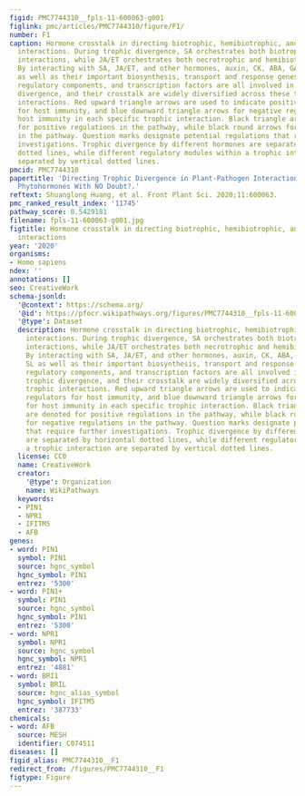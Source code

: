 ```yaml
---
figid: PMC7744310__fpls-11-600063-g001
figlink: pmc/articles/PMC7744310/figure/F1/
number: F1
caption: Hormone crosstalk in directing biotrophic, hemibiotrophic, and necrotrophic
  interactions. During trophic divergence, SA orchestrates both biotrophic and hemibiotrophic
  interactions, while JA/ET orchestrates both necrotrophic and hemibiotrophic interactions.
  By interacting with SA, JA/ET, and other hormones, auxin, CK, ABA, GA, BR, and SL
  as well as their important biosynthesis, transport and response genes, receptors,
  regulatory components, and transcription factors are all involved in directing trophic
  divergence, and their crosstalk are widely diversified across these three trophic
  interactions. Red upward triangle arrows are used to indicate positive regulators
  for host immunity, and blue downward triangle arrows for negative regulators for
  host immunity in each specific trophic interaction. Black triangle arrows are denoted
  for positive regulations in the pathway, while black round arrows for negative regulations
  in the pathway. Question marks designate potential regulations that require further
  investigations. Trophic divergence by different hormones are separated by horizontal
  dotted lines, while different regulatory modules within a trophic interaction are
  separated by vertical dotted lines.
pmcid: PMC7744310
papertitle: 'Directing Trophic Divergence in Plant-Pathogen Interactions: Antagonistic
  Phytohormones With NO Doubt?.'
reftext: Shuanglong Huang, et al. Front Plant Sci. 2020;11:600063.
pmc_ranked_result_index: '11745'
pathway_score: 0.5429181
filename: fpls-11-600063-g001.jpg
figtitle: Hormone crosstalk in directing biotrophic, hemibiotrophic, and necrotrophic
  interactions
year: '2020'
organisms:
- Homo sapiens
ndex: ''
annotations: []
seo: CreativeWork
schema-jsonld:
  '@context': https://schema.org/
  '@id': https://pfocr.wikipathways.org/figures/PMC7744310__fpls-11-600063-g001.html
  '@type': Dataset
  description: Hormone crosstalk in directing biotrophic, hemibiotrophic, and necrotrophic
    interactions. During trophic divergence, SA orchestrates both biotrophic and hemibiotrophic
    interactions, while JA/ET orchestrates both necrotrophic and hemibiotrophic interactions.
    By interacting with SA, JA/ET, and other hormones, auxin, CK, ABA, GA, BR, and
    SL as well as their important biosynthesis, transport and response genes, receptors,
    regulatory components, and transcription factors are all involved in directing
    trophic divergence, and their crosstalk are widely diversified across these three
    trophic interactions. Red upward triangle arrows are used to indicate positive
    regulators for host immunity, and blue downward triangle arrows for negative regulators
    for host immunity in each specific trophic interaction. Black triangle arrows
    are denoted for positive regulations in the pathway, while black round arrows
    for negative regulations in the pathway. Question marks designate potential regulations
    that require further investigations. Trophic divergence by different hormones
    are separated by horizontal dotted lines, while different regulatory modules within
    a trophic interaction are separated by vertical dotted lines.
  license: CC0
  name: CreativeWork
  creator:
    '@type': Organization
    name: WikiPathways
  keywords:
  - PIN1
  - NPR1
  - IFITM5
  - AFB
genes:
- word: PIN1
  symbol: PIN1
  source: hgnc_symbol
  hgnc_symbol: PIN1
  entrez: '5300'
- word: PIN1+
  symbol: PIN1
  source: hgnc_symbol
  hgnc_symbol: PIN1
  entrez: '5300'
- word: NPR1
  symbol: NPR1
  source: hgnc_symbol
  hgnc_symbol: NPR1
  entrez: '4881'
- word: BRI1
  symbol: BRIL
  source: hgnc_alias_symbol
  hgnc_symbol: IFITM5
  entrez: '387733'
chemicals:
- word: AFB
  source: MESH
  identifier: C074511
diseases: []
figid_alias: PMC7744310__F1
redirect_from: /figures/PMC7744310__F1
figtype: Figure
---
```

